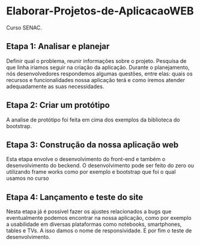 # Elaborar-Projetos-de-AplicacaoWEB
Curso SENAC.
## Etapa 1: Analisar e planejar
Definir qual o problema, reunir informações sobre o projeto.
Pesquisa de que linha iriamos seguir na criação da aplicação. Durante o planejamento, nós desenvolvedores 
respondemos algumas questões, entre elas: quais os recursos e funcionalidades nossa aplicação terá e como iremos atender 
adequadamente as suas necessidades.
## Etapa 2: Criar um protótipo
A analise de protótipo foi feita em cima dos exemplos da biblioteca do bootstrap.
## Etapa 3: Construção da nossa aplicação web
Esta etapa envolve o desenvolvimento do front-end e também o desenvolvimento do beckend.
O desenvolvimento pode ser feito do zero ou utilizando frame works como por exemplo e bootstrap que foi o qual usamos no curso
## Etapa 4: Lançamento e teste do site
Nesta etapa já é possível fazer os ajustes relacionados a bugs que eventualmente podemos encontrar na nossa aplicação, como por exemplo a 
usabilidade em diversas plataformas como notebooks, smartphones, tables e TVs. A isso damos o nome de responsividade. E por fim o teste de desenvolvimento.
